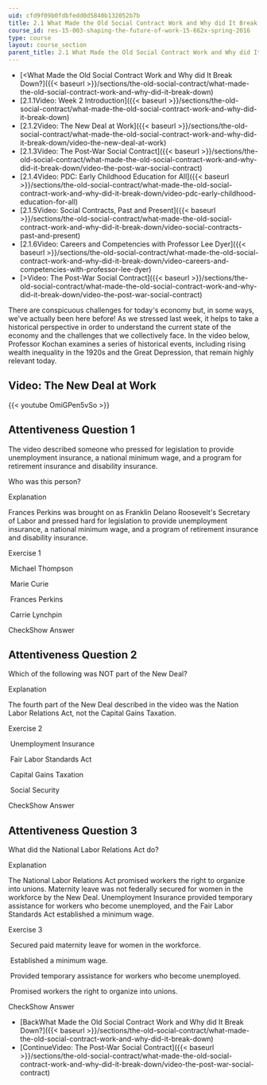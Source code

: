 ```yaml
---
uid: cfd9f09b0fdbfedd0d5840b132052b7b
title: 2.1 What Made the Old Social Contract Work and Why did It Break Down?
course_id: res-15-003-shaping-the-future-of-work-15-662x-spring-2016
type: course
layout: course_section
parent_title: 2.1 What Made the Old Social Contract Work and Why did It Break Down?
---
```


*   [<What Made the Old Social Contract Work and Why did It Break Down?]({{< baseurl >}}/sections/the-old-social-contract/what-made-the-old-social-contract-work-and-why-did-it-break-down)
*   [2.1.1Video: Week 2 Introduction]({{< baseurl >}}/sections/the-old-social-contract/what-made-the-old-social-contract-work-and-why-did-it-break-down)
*   [2.1.2Video: The New Deal at Work]({{< baseurl >}}/sections/the-old-social-contract/what-made-the-old-social-contract-work-and-why-did-it-break-down/video-the-new-deal-at-work)
*   [2.1.3Video: The Post-War Social Contract]({{< baseurl >}}/sections/the-old-social-contract/what-made-the-old-social-contract-work-and-why-did-it-break-down/video-the-post-war-social-contract)
*   [2.1.4Video: PDC: Early Childhood Education for All]({{< baseurl >}}/sections/the-old-social-contract/what-made-the-old-social-contract-work-and-why-did-it-break-down/video-pdc-early-childhood-education-for-all)
*   [2.1.5Video: Social Contracts, Past and Present]({{< baseurl >}}/sections/the-old-social-contract/what-made-the-old-social-contract-work-and-why-did-it-break-down/video-social-contracts-past-and-present)
*   [2.1.6Video: Careers and Competencies with Professor Lee Dyer]({{< baseurl >}}/sections/the-old-social-contract/what-made-the-old-social-contract-work-and-why-did-it-break-down/video-careers-and-competencies-with-professor-lee-dyer)
*   [\>Video: The Post-War Social Contract]({{< baseurl >}}/sections/the-old-social-contract/what-made-the-old-social-contract-work-and-why-did-it-break-down/video-the-post-war-social-contract)

There are conspicuous challenges for today's economy but, in some ways, we've actually been here before! As we stressed last week, it helps to take a historical perspective in order to understand the current state of the economy and the challenges that we collectively face. In the video below, Professor Kochan examines a series of historical events, including rising wealth inequality in the 1920s and the Great Depression, that remain highly relevant today.

Video: The New Deal at Work
---------------------------

{{< youtube OmiGPen5vSo >}}

Attentiveness Question 1
------------------------

The video described someone who pressed for legislation to provide unemployment insurance, a national minimum wage, and a program for retirement insurance and disability insurance.

Who was this person?

Explanation

Frances Perkins was brought on as Franklin Delano Roosevelt's Secretary of Labor and pressed hard for legislation to provide unemployment insurance, a national minimum wage, and a program of retirement insurance and disability insurance.

Exercise 1

&nbsp;Michael Thompson&nbsp;

&nbsp;Marie Curie&nbsp;

&nbsp;Frances Perkins&nbsp;

&nbsp;Carrie Lynchpin&nbsp;

CheckShow Answer

Attentiveness Question 2
------------------------

Which of the following was NOT part of the New Deal?

Explanation

The fourth part of the New Deal described in the video was the Nation Labor Relations Act, not the Capital Gains Taxation.

Exercise 2

&nbsp;Unemployment Insurance&nbsp;

&nbsp;Fair Labor Standards Act&nbsp;

&nbsp;Capital Gains Taxation&nbsp;

&nbsp;Social Security&nbsp;

CheckShow Answer

Attentiveness Question 3
------------------------

What did the National Labor Relations Act do?

Explanation

The National Labor Relations Act promised workers the right to organize into unions. Maternity leave was not federally secured for women in the workforce by the New Deal. Unemployment Insurance provided temporary assistance for workers who become unemployed, and the Fair Labor Standards Act established a minimum wage.

Exercise 3

&nbsp;Secured paid maternity leave for women in the workforce.&nbsp;

&nbsp;Established a minimum wage.&nbsp;

&nbsp;Provided temporary assistance for workers who become unemployed.&nbsp;

&nbsp;Promised workers the right to organize into unions.&nbsp;

CheckShow Answer

*   [BackWhat Made the Old Social Contract Work and Why did It Break Down?]({{< baseurl >}}/sections/the-old-social-contract/what-made-the-old-social-contract-work-and-why-did-it-break-down)
*   [ContinueVideo: The Post-War Social Contract]({{< baseurl >}}/sections/the-old-social-contract/what-made-the-old-social-contract-work-and-why-did-it-break-down/video-the-post-war-social-contract)